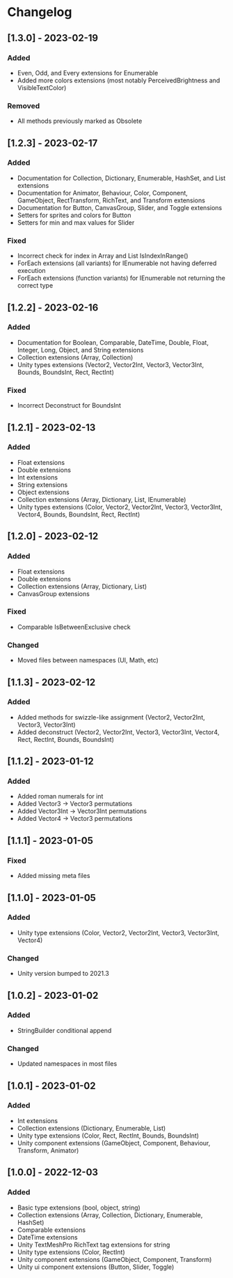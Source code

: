 # Changelog

## [1.3.0] - 2023-02-19

### Added
- Even, Odd, and Every extensions for Enumerable
- Added more colors extensions (most notably PerceivedBrightness and VisibleTextColor)

### Removed
- All methods previously marked as Obsolete

## [1.2.3] - 2023-02-17

### Added
- Documentation for Collection, Dictionary, Enumerable, HashSet, and List extensions
- Documentation for Animator, Behaviour, Color, Component, GameObject, RectTransform, RichText, and Transform extensions
- Documentation for Button, CanvasGroup, Slider, and Toggle extensions
- Setters for sprites and colors for Button
- Setters for min and max values for Slider

### Fixed
- Incorrect check for index in Array and List IsIndexInRange()
- ForEach extensions (all variants) for IEnumerable not having deferred execution
- ForEach extensions (function variants) for IEnumerable not returning the correct type

## [1.2.2] - 2023-02-16

### Added
- Documentation for Boolean, Comparable, DateTime, Double, Float, Integer, Long, Object, and String extensions
- Collection extensions (Array, Collection)
- Unity types extensions (Vector2, Vector2Int, Vector3, Vector3Int, Bounds, BoundsInt, Rect, RectInt)

### Fixed
- Incorrect Deconstruct for BoundsInt

## [1.2.1] - 2023-02-13

### Added
- Float extensions
- Double extensions
- Int extensions
- String extensions
- Object extensions
- Collection extensions (Array, Dictionary, List, IEnumerable)
- Unity types extensions (Color, Vector2, Vector2Int, Vector3, Vector3Int, Vector4, Bounds, BoundsInt, Rect, RectInt)

## [1.2.0] - 2023-02-12

### Added
- Float extensions
- Double extensions
- Collection extensions (Array, Dictionary, List)
- CanvasGroup extensions

### Fixed
- Comparable IsBetweenExclusive check

### Changed
- Moved files between namespaces (UI, Math, etc)

## [1.1.3] - 2023-02-12

### Added
- Added methods for swizzle-like assignment (Vector2, Vector2Int, Vector3, Vector3Int)
- Added deconstruct (Vector2, Vector2Int, Vector3, Vector3Int, Vector4, Rect, RectInt, Bounds, BoundsInt)

## [1.1.2] - 2023-01-12

### Added
- Added roman numerals for int
- Added Vector3 -> Vector3 permutations
- Added Vector3Int -> Vector3Int permutations
- Added Vector4 -> Vector3 permutations

## [1.1.1] - 2023-01-05

### Fixed
- Added missing meta files

## [1.1.0] - 2023-01-05

### Added
- Unity type extensions (Color, Vector2, Vector2Int, Vector3, Vector3Int, Vector4)

### Changed
- Unity version bumped to 2021.3

## [1.0.2] - 2023-01-02

### Added
- StringBuilder conditional append

### Changed
- Updated namespaces in most files

## [1.0.1] - 2023-01-02

### Added
- Int extensions
- Collection extensions (Dictionary, Enumerable, List)
- Unity type extensions (Color, Rect, RectInt, Bounds, BoundsInt)
- Unity component extensions (GameObject, Component, Behaviour, Transform, Animator)

## [1.0.0] - 2022-12-03

### Added
- Basic type extensions (bool, object, string)
- Collection extensions (Array, Collection, Dictionary, Enumerable, HashSet)
- Comparable extensions
- DateTime extensions
- Unity TextMeshPro RichText tag extensions for string
- Unity type extensions (Color, RectInt)
- Unity component extensions (GameObject, Component, Transform)
- Unity ui component extensions (Button, Slider, Toggle)